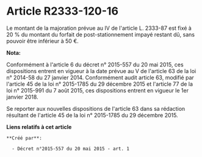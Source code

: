 # Article R2333-120-16

Le montant de la majoration prévue au IV de l'article L. 2333-87 est fixé à 20 % du montant du forfait de post-stationnement
impayé restant dû, sans pouvoir être inférieur à 50 €.

**Nota:**

Conformément à l'article 6 du décret n° 2015-557 du 20 mai 2015, ces dispositions entrent en vigueur à la date prévue au V de
l'article 63 de la loi n° 2014-58 du 27 janvier 2014. Conformément audit article 63, modifié par l'article 45 de la loi n°
2015-1785 du 29 décembre 2015 et l'article 77 de la loi n° 2015-991 du 7 août 2015, ces dispositions entrent en vigueur le
1er janvier 2018. 

Se reporter aux nouvelles dispositions de l'article 63 dans sa rédaction résultant de l'article 45 de la loi n° 2015-1785 du
29 décembre 2015.

**Liens relatifs à cet article**

	**Créé par**:

	  - Décret n°2015-557 du 20 mai 2015 - art. 1
